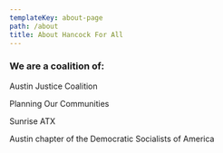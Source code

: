 ```yaml
---
templateKey: about-page
path: /about
title: About Hancock For All
---
```

### We are a coalition of:

Austin Justice Coalition

Planning Our Communities

Sunrise ATX

Austin chapter of the Democratic Socialists of America